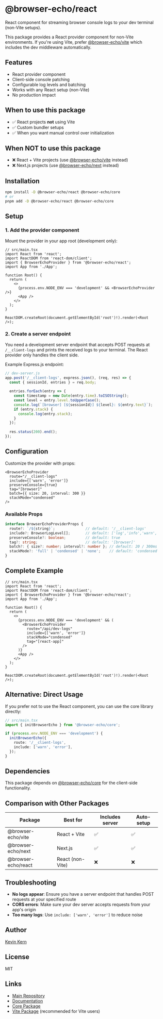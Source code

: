 # @browser-echo/react

React component for streaming browser console logs to your dev terminal (non-Vite setups).

This package provides a React provider component for non-Vite environments. If you're using Vite, prefer [@browser-echo/vite](https://github.com/instructa/browser-echo/tree/main/packages/vite) which includes the dev middleware automatically.

## Features

- React provider component
- Client-side console patching
- Configurable log levels and batching
- Works with any React setup (non-Vite)
- No production impact

## When to use this package

- ✅ React projects **not** using Vite
- ✅ Custom bundler setups
- ✅ When you want manual control over initialization

## When NOT to use this package

- ❌ React + Vite projects (use [@browser-echo/vite](https://github.com/instructa/browser-echo/tree/main/packages/vite) instead)
- ❌ Next.js projects (use [@browser-echo/next](https://github.com/instructa/browser-echo/tree/main/packages/next) instead)

## Installation

```bash
npm install -D @browser-echo/react @browser-echo/core
# or
pnpm add -D @browser-echo/react @browser-echo/core
```

## Setup

### 1. Add the provider component

Mount the provider in your app root (development only):

```tsx
// src/main.tsx
import React from 'react';
import ReactDOM from 'react-dom/client';
import { BrowserEchoProvider } from '@browser-echo/react';
import App from './App';

function Root() {
  return (
    <>
      {process.env.NODE_ENV === 'development' && <BrowserEchoProvider />}
      <App />
    </>
  );
}

ReactDOM.createRoot(document.getElementById('root')!).render(<Root />);
```

### 2. Create a server endpoint

You need a development server endpoint that accepts POST requests at `/__client-logs` and prints the received logs to your terminal. The React provider only handles the client side.

Example Express.js endpoint:

```js
// dev-server.js
app.post('/__client-logs', express.json(), (req, res) => {
  const { sessionId, entries } = req.body;
  
  entries.forEach(entry => {
    const timestamp = new Date(entry.time).toISOString();
    const level = entry.level.toUpperCase();
    console.log(`[browser] [${sessionId}] ${level}: ${entry.text}`);
    if (entry.stack) {
      console.log(entry.stack);
    }
  });
  
  res.status(200).end();
});
```

## Configuration

Customize the provider with props:

```tsx
<BrowserEchoProvider 
  route="/__client-logs"
  include={['warn', 'error']}
  preserveConsole={true}
  tag="[browser]"
  batch={{ size: 20, interval: 300 }}
  stackMode="condensed"
/>
```

### Available Props

```ts
interface BrowserEchoProviderProps {
  route?: `/${string}`;              // default: '/__client-logs'
  include?: BrowserLogLevel[];       // default: ['log','info','warn','error','debug']
  preserveConsole?: boolean;         // default: true
  tag?: string;                      // default: '[browser]'
  batch?: { size?: number; interval?: number }; // default: 20 / 300ms
  stackMode?: 'full' | 'condensed' | 'none';    // default: 'condensed'
}
```

## Complete Example

```tsx
// src/main.tsx
import React from 'react';
import ReactDOM from 'react-dom/client';
import { BrowserEchoProvider } from '@browser-echo/react';
import App from './App';

function Root() {
  return (
    <>
      {process.env.NODE_ENV === 'development' && (
        <BrowserEchoProvider 
          route="/api/dev-logs"
          include={['warn', 'error']}
          stackMode="condensed"
          tag="[react-app]"
        />
      )}
      <App />
    </>
  );
}

ReactDOM.createRoot(document.getElementById('root')!).render(<Root />);
```

## Alternative: Direct Usage

If you prefer not to use the React component, you can use the core library directly:

```ts
// src/main.tsx
import { initBrowserEcho } from '@browser-echo/core';

if (process.env.NODE_ENV === 'development') {
  initBrowserEcho({
    route: '/__client-logs',
    include: ['warn', 'error'],
  });
}
```

## Dependencies

This package depends on [@browser-echo/core](https://github.com/instructa/browser-echo/tree/main/packages/core) for the client-side functionality.

## Comparison with Other Packages

| Package | Best for | Includes server | Auto-setup |
|---------|----------|----------------|------------|
| @browser-echo/vite | React + Vite | ✅ | ✅ |
| @browser-echo/next | Next.js | ✅ | ✅ |
| @browser-echo/react | React (non-Vite) | ❌ | ❌ |

## Troubleshooting

- **No logs appear**: Ensure you have a server endpoint that handles POST requests at your specified route
- **CORS errors**: Make sure your dev server accepts requests from your app's origin
- **Too many logs**: Use `include: ['warn', 'error']` to reduce noise

## Author

[Kevin Kern](https://github.com/regenrek)

## License

MIT

## Links

- [Main Repository](https://github.com/instructa/browser-echo)
- [Documentation](https://github.com/instructa/browser-echo#readme)
- [Core Package](https://github.com/instructa/browser-echo/tree/main/packages/core)
- [Vite Package](https://github.com/instructa/browser-echo/tree/main/packages/vite) (recommended for Vite users)
